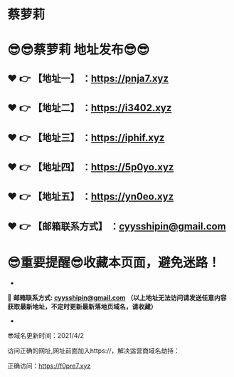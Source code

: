 # 蔡萝莉
:sunglasses::sunglasses:蔡萝莉 地址发布:sunglasses::sunglasses:
==
:heart: :point_right: 【地址一】 ：https://pnja7.xyz
------
:heart: :point_right: 【地址二】 ：https://i3402.xyz
------
:heart: :point_right: 【地址三】 ：https://iphif.xyz
------
:heart: :point_right: 【地址四】 ：https://5p0yo.xyz
------
:heart: :point_right: 【地址五】 ：https://yn0eo.xyz
------
:heart: :point_right: 【邮箱联系方式】 ：cyysshipin@gmail.com
------
:sunglasses:重要提醒:sunglasses:收藏本页面，避免迷路！
==

-

:e-mail: __邮箱联系方式: cyysshipin@gmail.com （以上地址无法访问请发送任意内容获取最新地址，不定时更新最新落地页域名，请收藏）__

-

:sunglasses:域名更新时间：2021/4/2

访问正确的网址,网址前面加入https://，解决运营商域名劫持：

正确访问：https://f0pre7.xyz

